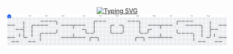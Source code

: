 <div align="center">
  <a href="https://github.com/ModHub2020"><img src="https://readme-typing-svg.demolab.com?font=Fira+Code&weight=300&size=30&pause=1000&color=FF8800&center=true&vCenter=true&width=490&lines=Codign+is+cool.;Keep+calm+down+and+carry+on;And+get+pizza" alt="Typing SVG" /></a>
</div>

<!-- <img alt="GitHub Snake" src="https://raw.githubusercontent.com/ModHub2020/ModHub2020/output/github-contribution-grid-snake-dark.svg" /> -->
<picture>
  <source media="(prefers-color-scheme: dark)" srcset="https://raw.githubusercontent.com/ModHub2020/ModHub2020/output/pacman-contribution-graph-dark.svg">
  <source media="(prefers-color-scheme: light)" srcset="https://raw.githubusercontent.com/ModHub2020/ModHub2020/output/pacman-contribution-graph.svg">
  <img alt="pacman contribution graph" src="https://raw.githubusercontent.com/ModHub2020/ModHub2020/output/pacman-contribution-graph.svg">
</picture>

